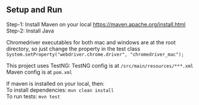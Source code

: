 ## Setup and Run

Step-1: Install Maven on your local https://maven.apache.org/install.html  
Step-2: Install Java

Chromedriver executables for both mac and windows are at the root directory, so just change the property in the test class
```System.setProperty("webdriver.chrome.driver", "chromedriver_mac");```

This project uses TestNG:
TestNG config is at ```/src/main/resources/***.xml```
Maven config is at ```pom.xml```

If maven is installed on your local, then:  
To install dependencies:
```mvn clean install```  
To run tests:
```mvn test```

